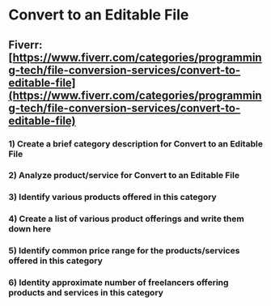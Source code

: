 # Convert to an Editable File
## Fiverr: [https://www.fiverr.com/categories/programming-tech/file-conversion-services/convert-to-editable-file](https://www.fiverr.com/categories/programming-tech/file-conversion-services/convert-to-editable-file)
### 1) Create a brief category description for Convert to an Editable File
### 2) Analyze product/service for Convert to an Editable File
### 3) Identify various products offered in this category
### 4) Create a list of various product offerings and write them down here
### 5) Identify common price range for the products/services offered in this category
### 6) Identity approximate number of freelancers offering products and services in this category
